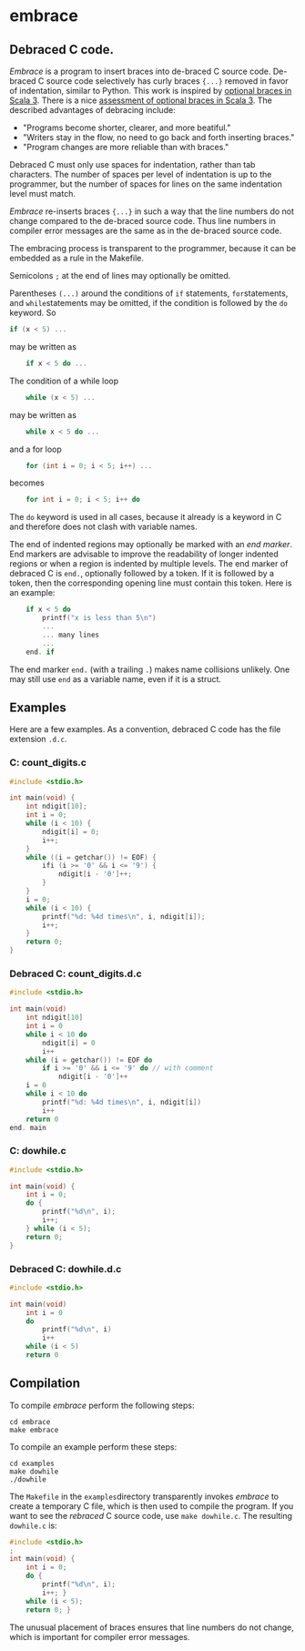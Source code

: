 # embrace

## Debraced C code.

*Embrace* is a program to insert braces into de-braced C source code. De-braced
C source code selectively has curly braces `{...}` removed in favor of
indentation, similar to Python. This work is inspired by [optional braces in
Scala
3](https://docs.scala-lang.org/scala3/reference/other-new-features/indentation.html).
There is a nice [assessment of optional braces in Scala
3](https://youtu.be/Z0w_pITUTyU?t=2196). The described advantages of debracing include:

- "Programs become shorter, clearer, and more beatiful."
- "Writers stay in the flow, no need to go back and forth inserting braces."
- "Program changes are more reliable than with braces."

Debraced C must only use spaces for indentation, rather than tab characters. The
number of spaces per level of indentation is up to the programmer, but the
number of spaces for lines on the same indentation level must match.

*Embrace* re-inserts braces `{...}` in such a way that the line numbers do not
change compared to the de-braced source code. Thus line numbers in compiler
error messages are the same as in the de-braced source code.

The embracing process is transparent to the programmer, because it can be
embedded as a rule in the Makefile.

Semicolons `;` at the end of lines may optionally be omitted.

Parentheses `(...)` around the conditions of `if` statements, `for`statements,
and `while`statements  may be omitted, if the condition is followed by the `do`
keyword. So

```c
if (x < 5) ...
```

may be written as 

```c
    if x < 5 do ...
```

The condition of a while loop

```c
    while (x < 5) ...
```

may be written as

```c
    while x < 5 do ...
```

and a for loop

```c
    for (int i = 0; i < 5; i++) ...
```

becomes

```c
    for int i = 0; i < 5; i++ do
```

The `do` keyword is used in all cases, because it already is a keyword in C and
therefore does not clash with variable names.

The end of indented regions may optionally be marked with an *end marker*. End
markers are advisable to improve the readability of longer indented regions or
when a region is indented by multiple levels. The end marker of debraced C is
`end.`, optionally followed by a token. If it is followed by a token, then the
corresponding opening line must contain this token. Here is an example:

```c
    if x < 5 do
        printf("x is less than 5\n")
        ...
        ... many lines
        ...
    end. if
```

The end marker `end.` (with a trailing `.`) makes name collisions unlikely. One
may still use `end` as a variable name, even if it is a struct.



## Examples

Here are a few examples. As a convention, debraced C code has the file extension
`.d.c`.

### C: count_digits.c

```c
#include <stdio.h>

int main(void) {
    int ndigit[10];
    int i = 0;
    while (i < 10) {
        ndigit[i] = 0;
        i++; 
    }
    while ((i = getchar()) != EOF) {
        ifi (i >= '0' && i <= '9') {
            ndigit[i - '0']++; 
        }
    }
    i = 0;
    while (i < 10) {
        printf("%d: %4d times\n", i, ndigit[i]);
        i++; 
    }
    return 0; 
}
```

### Debraced C: count_digits.d.c

```c
#include <stdio.h>

int main(void)
    int ndigit[10]
    int i = 0
    while i < 10 do
        ndigit[i] = 0
        i++
    while (i = getchar()) != EOF do
        if i >= '0' && i <= '9' do // with comment
            ndigit[i - '0']++
    i = 0
    while i < 10 do
        printf("%d: %4d times\n", i, ndigit[i])
        i++
    return 0
end. main
```

### C: dowhile.c

```c
#include <stdio.h>

int main(void) {
    int i = 0;
    do {
        printf("%d\n", i);
        i++;
    } while (i < 5);
    return 0;
}
```

### Debraced C: dowhile.d.c

```c
#include <stdio.h>

int main(void)
    int i = 0
    do
        printf("%d\n", i)
        i++
    while (i < 5)
    return 0
```



## Compilation

To compile *embrace* perform the following steps:

```
cd embrace
make embrace
```

To compile an example perform these steps:

```
cd examples
make dowhile
./dowhile
```

The `Makefile` in the `examples`directory transparently invokes *embrace* to create a temporary C file, which is then used to compile the program. If you want to see the *rebraced* C source code, use `make dowhile.c`. The resulting `dowhile.c` is:

```c
#include <stdio.h>
;
int main(void) {
    int i = 0;
    do {
        printf("%d\n", i);
        i++; }
    while (i < 5);
    return 0; }
```

The unusual placement of braces ensures that line numbers do not change, which
is important for compiler error messages.
